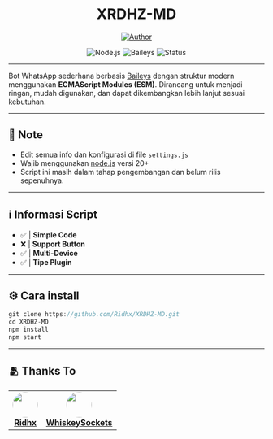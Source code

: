 <h1 align="center">XRDHZ-MD</h1>

<p align="center">
  <a href="https://github.com/Ridhx/XRDHZ-MD"><img title="Author" src="https://img.shields.io/badge/AUTHOR-RIDHX-green.svg?style=for-the-badge&logo=github"></a>
</p>

<div align="center">
  
  ![Node.js](https://img.shields.io/badge/Node.js-20+-green.svg)
  ![Baileys](https://img.shields.io/badge/Baileys-Latest-blue.svg)
  ![Status](https://img.shields.io/badge/Status-Active-brightgreen.svg)
  
</div>

---

Bot WhatsApp sederhana berbasis [Baileys](https://github.com/whiskeysockets/Baileys) dengan struktur modern menggunakan **ECMAScript Modules (ESM)**. Dirancang untuk menjadi ringan, mudah digunakan, dan dapat dikembangkan lebih lanjut sesuai kebutuhan.

---

## **📌 Note**
- Edit semua info dan konfigurasi di file `settings.js`
- Wajib menggunakan [node.js](https://nodejs.org) versi 20+
- Script ini masih dalam tahap pengembangan dan belum rilis sepenuhnya.

---

## **ℹ️ Informasi Script**
- ✅ | **Simple Code**
- ❌ | **Support Button**
- ✅ | **Multi-Device**
- ✅ | **Tipe Plugin**

---

## **⚙️ Cara install**
```javascript
git clone https://github.com/Ridhx/XRDHZ-MD.git
cd XRDHZ-MD
npm install
npm start
```

---

## **🫂 Thanks To**

<div align="left">
  <table>
    <tr>
      <td align="center">
        <a href="https://github.com/Ridhx">
          <img src="https://github.com/Ridhx.png?size=50" width="50" style="border-radius:50%">
          <br>
          <strong>Ridhx</strong>
          <br>
        </a>
      </td>
      <td align="center">
        <a href="https://github.com/WhiskeySockets">
          <img src="https://github.com/WhiskeySockets.png?size=50" width="50" style="border-radius:50%">
          <br>
          <strong>WhiskeySockets</strong>
          <br>
        </a>
      </td>
    </tr>
  </table>
</div>
